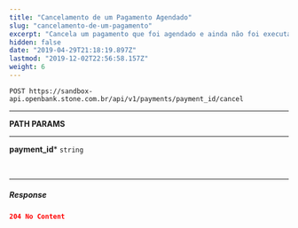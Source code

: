 ```yaml
---
title: "Cancelamento de um Pagamento Agendado"
slug: "cancelamento-de-um-pagamento"
excerpt: "Cancela um pagamento que foi agendado e ainda não foi executado."
hidden: false
date: "2019-04-29T21:18:19.897Z"
lastmod: "2019-12-02T22:56:58.157Z"
weight: 6
---
```



```http 
POST https://sandbox-api.openbank.stone.com.br/api/v1/payments/payment_id/cancel
```
---

**PATH PARAMS**

---

**payment_id***  `string` 

<br>

---

##### **Response**

```JSON
204 No Content 
```
